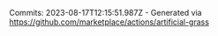 Commits: 2023-08-17T12:15:51.987Z - Generated via https://github.com/marketplace/actions/artificial-grass
<br>
